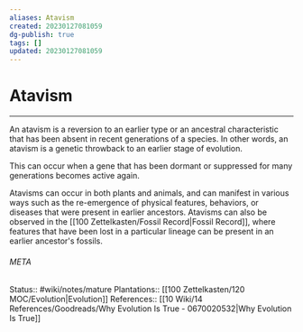 ```yaml
---
aliases: Atavism
created: 20230127081059
dg-publish: true
tags: []
updated: 20230127081059
---
```

# Atavism
---
An atavism is a reversion to an earlier type or an ancestral characteristic that has been absent in recent generations of a species. In other words, an atavism is a genetic throwback to an earlier stage of evolution.

This can occur when a gene that has been dormant or suppressed for many generations becomes active again. 

Atavisms can occur in both plants and animals, and can manifest in various ways such as the re-emergence of physical features, behaviors, or diseases that were present in earlier ancestors. Atavisms can also be observed in the [[100 Zettelkasten/Fossil Record\|Fossil Record]], where features that have been lost in a particular lineage can be present in an earlier ancestor's fossils.



###### META
Status:: #wiki/notes/mature 
Plantations:: [[100 Zettelkasten/120 MOC/Evolution\|Evolution]]
References:: [[10 Wiki/14 References/Goodreads/Why Evolution Is True - 0670020532\|Why Evolution Is True]]
